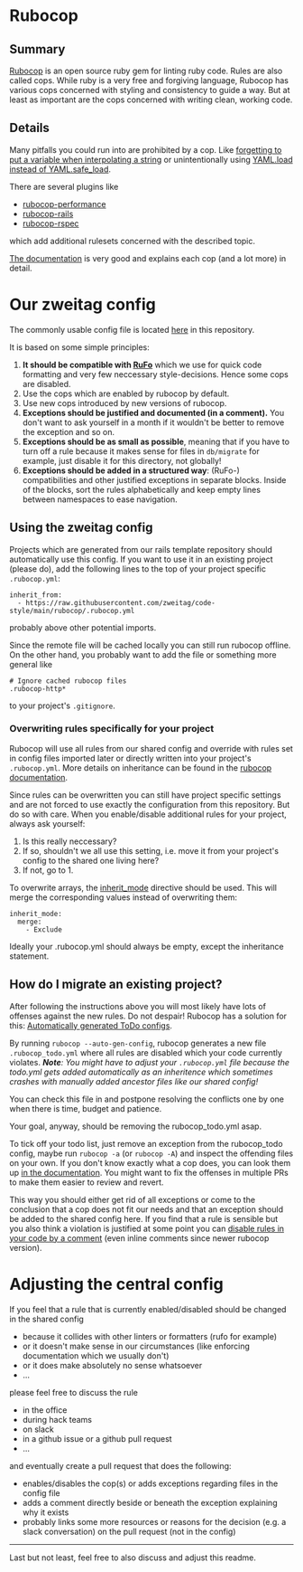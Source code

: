 # Rubocop

## Summary

[Rubocop](https://github.com/rubocop-hq/rubocop) is an open source ruby gem for linting ruby code. Rules are also called cops. While ruby is a very free and forgiving language, Rubocop has various cops concerned with styling and consistency to guide a way. But at least as important are the cops concerned with writing clean, working code.

## Details
Many pitfalls you could run into are prohibited by a cop. Like [forgetting to put a variable when interpolating a string](https://docs.rubocop.org/rubocop/cops_lint.html#lintemptyinterpolation) or unintentionally using [YAML.load instead of YAML.safe_load](https://docs.rubocop.org/rubocop/cops_security.html#securityyamlload).

There are several plugins like
* [rubocop-performance](https://github.com/rubocop-hq/rubocop-performance)
* [rubocop-rails](https://github.com/rubocop-hq/rubocop-rails)
* [rubocop-rspec](https://github.com/rubocop-hq/rubocop-rspec)

which add additional rulesets concerned with the described topic.

[The documentation](https://docs.rubocop.org/rubocop/index.html) is very good and explains each cop (and a lot more) in detail.

# Our zweitag config

The commonly usable config file is located [here](rubocop/.rubocop.yml) in this repository.

It is based on some simple principles:
1. **It should be compatible with [RuFo](https://github.com/ruby-formatter/rufo)** which we use for quick code formatting and very few neccessary style-decisions. Hence some cops are disabled.
1. Use the cops which are enabled by rubocop by default.
1. Use new cops introduced by new versions of rubocop.
1. **Exceptions should be justified and documented (in a comment).** You don't want to ask yourself in a month if it wouldn't be better to remove the exception and so on.
1. **Exceptions should be as small as possible**, meaning that if you have to turn off a rule because it makes sense for files in `db/migrate` for example, just disable it for this directory, not globally!
1. **Exceptions should be added in a structured way**:
(RuFo-) compatibilities and other justified exceptions in separate blocks. Inside of the blocks, sort the rules alphabetically and keep empty lines between namespaces to ease navigation.

## Using the zweitag config

Projects which are generated from our rails template repository should automatically use this config. If you want to use it in an existing project (please do), add the following lines to the top of your project specific `.rubocop.yml`:
```
inherit_from:
  - https://raw.githubusercontent.com/zweitag/code-style/main/rubocop/.rubocop.yml
```
probably above other potential imports.

Since the remote file will be cached locally you can still run rubocop offline. On the other hand, you probably want to add the file or something more general like
```
# Ignore cached rubocop files
.rubocop-http*
```
to your project's `.gitignore`.

### Overwriting rules specifically for your project

Rubocop will use all rules from our shared config and override with rules set in config files imported later or directly written into your project's `.rubocop.yml`. More details on inheritance can be found in the
[rubocop documentation](https://docs.rubocop.org/rubocop/configuration.html#inheritance).

Since rules can be overwritten you can still have project specific settings and are not forced to use exactly the configuration from this repository. But do so with care. When you enable/disable additional rules for your project, always ask yourself:
1. Is this really neccessary?
2. If so, shouldn't we all use this setting, i.e. move it from your project's config to the shared one living here?
3. If not, go to 1.

To overwrite arrays, the [inherit_mode](https://docs.rubocop.org/rubocop/configuration.html#merging-arrays-using-inherit_mode) directive should be used. This will merge the corresponding values instead of overwriting them:

```
inherit_mode:
  merge:
    - Exclude
```

Ideally your .rubocop.yml should always be empty, except the inheritance statement.

## How do I migrate an existing project?

After following the instructions above you will most likely have lots of offenses against the new rules. Do not despair! Rubocop has a solution for this:
[Automatically generated ToDo configs](https://docs.rubocop.org/rubocop/configuration.html#automatically-generated-configuration).

By running `rubocop --auto-gen-config`, rubocop generates a new file `.rubocop_todo.yml` where all rules are disabled which your code currently violates. ***Note**: You might have to adjust your `.rubocop.yml` file because the todo.yml gets added automatically as an inheritence which sometimes crashes with manually added ancestor files like our shared config!*

You can check this file in and postpone resolving the conflicts one by one when there is time, budget and patience.

Your goal, anyway, should be removing the rubocop_todo.yml asap.

To tick off your todo list, just remove an exception from the rubocop_todo config, maybe run `rubocop -a` (or `rubocop -A`) and inspect the offending files on your own. If you don't know exactly what a cop does, you can look them up [in the documentation](https://docs.rubocop.org/rubocop/cops.html).
You might want to fix the offenses in multiple PRs to make them easier to review and revert.

This way you should either get rid of all exceptions or come to the conclusion that a cop does not fit our needs and that an exception should be added to the shared config here.
If you find that a rule is sensible but you also think a violation is justified at some point you can [disable rules in your code by a comment](https://docs.rubocop.org/rubocop/configuration.html#disabling-cops-within-source-code) (even inline comments since newer rubocop version).

# Adjusting the central config

If you feel that a rule that is currently enabled/disabled should be changed in the shared config
* because it collides with other linters or formatters (rufo for example)
* or it doesn't make sense in our circumstances (like enforcing documentation which we usually don't)
* or it does make absolutely no sense whatsoever
* ...

please feel free to discuss the rule
* in the office
* during hack teams
* on slack
* in a github issue or a github pull request
* ...

and eventually create a pull request that does the following:
* enables/disables the cop(s) or adds exceptions regarding files in the config file
* adds a comment directly beside or beneath the exception explaining why it exists
* probably links some more resources or reasons for the decision (e.g. a slack conversation) on the pull request (not in the config)

---

Last but not least, feel free to also discuss and adjust this readme.
